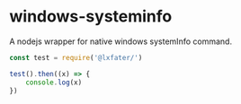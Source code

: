 # windows-systeminfo
A nodejs wrapper for native windows systemInfo command.

```javascript
const test = require('@lxfater/')

test().then((x) => {
    console.log(x)
})
```
